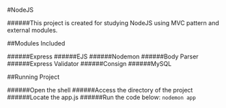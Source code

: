 #NodeJS

######This project is created for studying NodeJS using MVC pattern and external modules.

##Modules Included

######Express
######EJS
######Nodemon
######Body Parser
######Express Validator
######Consign
######MySQL

##Running Project

######Open the shell
######Access the directory of the project
######Locate the app.js 
######Run the code below:
```nodemon app ```